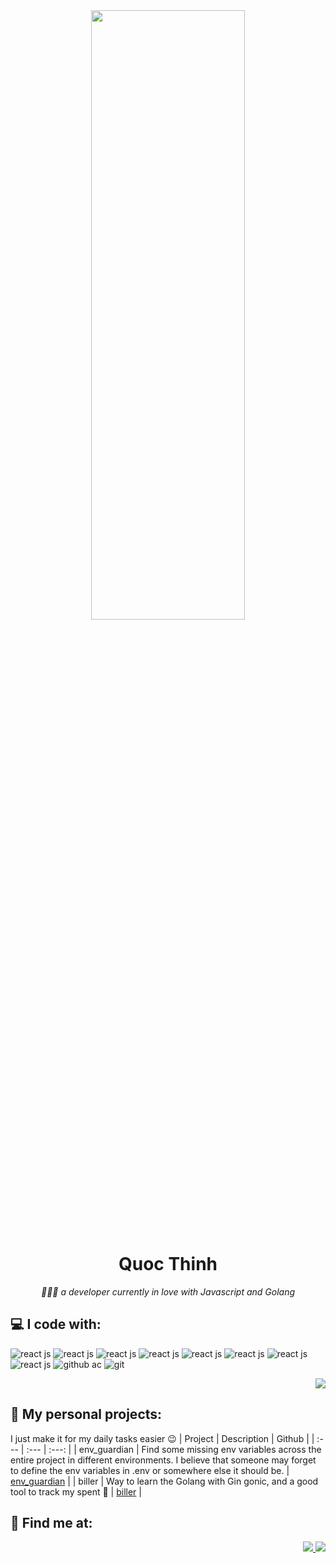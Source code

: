 <div align="center">
  <img width="70%" height="50%" src="https://media.giphy.com/media/vrKUtJNMtB3Y4/giphy.gif" />
  <h1>Quoc Thinh</h1>
  <em>🧑🏻‍💻 a developer currently in love with Javascript and Golang</em>
</div>

## 💻 I code with: 
![react js](https://img.shields.io/badge/React-20232A?style=for-the-badge&logo=react&logoColor=61DAFB)
![react js](https://img.shields.io/badge/React_Native-20232A?style=for-the-badge&logo=react&logoColor=61DAFB)
![react js](https://img.shields.io/badge/Redux-593D88?style=for-the-badge&logo=redux&logoColor=white)
![react js](https://img.shields.io/badge/Redux%20saga-86D46B?style=for-the-badge&logo=redux%20saga&logoColor=999999)
![react js](https://img.shields.io/badge/Vue.js-35495E?style=for-the-badge&logo=vuedotjs&logoColor=4FC08D)
![react js](https://img.shields.io/badge/Go-00ADD8?style=for-the-badge&logo=go&logoColor=white)
![react js](https://img.shields.io/badge/Laravel-FF2D20?style=for-the-badge&logo=laravel&logoColor=white)
![react js](https://img.shields.io/badge/MySQL-005C84?style=for-the-badge&logo=mysql&logoColor=white)
![github ac](https://img.shields.io/badge/GitHub_Actions-2088FF?style=for-the-badge&logo=github-actions&logoColor=white)
![git](https://img.shields.io/badge/GIT-E44C30?style=for-the-badge&logo=git&logoColor=white)

<div align="right">
  <img src="https://github-readme-stats.vercel.app/api?username=nanxy-tran&count_private=true&show_icons=true&theme=cobalt" />
</div>


## 🚀 My personal projects: 
I just make it for my daily tasks easier 😉 
| Project      | Description        | Github             |
| :---        |    :---   |          :---: |
| env_guardian      |  Find some missing env variables across the entire project in different environments. I believe that someone may forget to define the env variables in .env or somewhere else it should be.    | [env_guardian](https://github.com/Nanxy-Tran/env_guardian)  |
| biller   | Way to learn the Golang with Gin gonic, and a good tool to track my spent 🤑        | [biller](https://github.com/Nanxy-Tran/biller)     |

## 🔎 Find me at: 
<div align="right">
  <a  href="mailto:eeit104@gmail.com">
    <img src="https://img.shields.io/badge/Gmail-D14836?style=for-the-badge&logo=gmail&logoColor=white"/>
  </a>
  <a href="https://www.linkedin.com/in/quoc-thinh-dang-38319a195/">
    <img src="https://img.shields.io/badge/LinkedIn-0077B5?style=for-the-badge&logo=linkedin&logoColor=white"/>
  </a>
</div>
